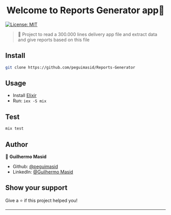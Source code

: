 <h1 align="center">Welcome to Reports Generator app👋</h1>
<p>
  <a href="#" target="_blank">
    <img alt="License: MIT" src="https://img.shields.io/badge/License-MIT-yellow.svg" />
  </a>
</p>

> 🚨 Project to read a 300.000 lines delivery app file and extract data and give reports based on this file

## Install

```sh
git clone https://github.com/peguimasid/Reports-Generator
```

## Usage
- Install [Elixir](https://elixir-lang.org/install.html)
- Run: `iex -S mix`

## Test
```Elixir
mix test
```

## Author

👤 **Guilhermo Masid**

* Github: [@peguimasid](https://github.com/peguimasid)
* LinkedIn: [@Guilhermo Masid](https://www.linkedin.com/in/guilhermo-masid-494677b8/)

## Show your support

Give a ⭐️ if this project helped you!

***